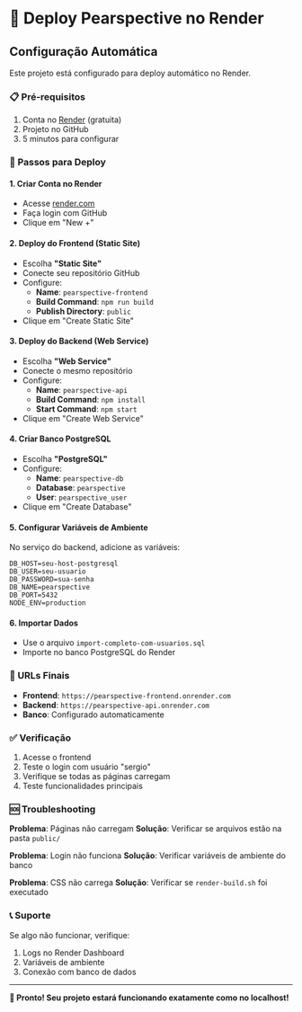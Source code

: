 # 🚀 Deploy Pearspective no Render

## Configuração Automática

Este projeto está configurado para deploy automático no Render.

### 📋 Pré-requisitos

1. Conta no [Render](https://render.com) (gratuita)
2. Projeto no GitHub
3. 5 minutos para configurar

### 🎯 Passos para Deploy

#### 1. Criar Conta no Render
- Acesse [render.com](https://render.com)
- Faça login com GitHub
- Clique em "New +"

#### 2. Deploy do Frontend (Static Site)
- Escolha **"Static Site"**
- Conecte seu repositório GitHub
- Configure:
  - **Name**: `pearspective-frontend`
  - **Build Command**: `npm run build`
  - **Publish Directory**: `public`
- Clique em "Create Static Site"

#### 3. Deploy do Backend (Web Service)
- Escolha **"Web Service"**
- Conecte o mesmo repositório
- Configure:
  - **Name**: `pearspective-api`
  - **Build Command**: `npm install`
  - **Start Command**: `npm start`
- Clique em "Create Web Service"

#### 4. Criar Banco PostgreSQL
- Escolha **"PostgreSQL"**
- Configure:
  - **Name**: `pearspective-db`
  - **Database**: `pearspective`
  - **User**: `pearspective_user`
- Clique em "Create Database"

#### 5. Configurar Variáveis de Ambiente
No serviço do backend, adicione as variáveis:

```
DB_HOST=seu-host-postgresql
DB_USER=seu-usuario
DB_PASSWORD=sua-senha
DB_NAME=pearspective
DB_PORT=5432
NODE_ENV=production
```

#### 6. Importar Dados
- Use o arquivo `import-completo-com-usuarios.sql`
- Importe no banco PostgreSQL do Render

### 🔗 URLs Finais

- **Frontend**: `https://pearspective-frontend.onrender.com`
- **Backend**: `https://pearspective-api.onrender.com`
- **Banco**: Configurado automaticamente

### ✅ Verificação

1. Acesse o frontend
2. Teste o login com usuário "sergio"
3. Verifique se todas as páginas carregam
4. Teste funcionalidades principais

### 🆘 Troubleshooting

**Problema**: Páginas não carregam
**Solução**: Verificar se arquivos estão na pasta `public/`

**Problema**: Login não funciona
**Solução**: Verificar variáveis de ambiente do banco

**Problema**: CSS não carrega
**Solução**: Verificar se `render-build.sh` foi executado

### 📞 Suporte

Se algo não funcionar, verifique:
1. Logs no Render Dashboard
2. Variáveis de ambiente
3. Conexão com banco de dados

---

**🎉 Pronto! Seu projeto estará funcionando exatamente como no localhost!** 